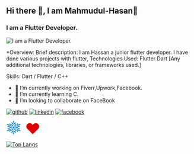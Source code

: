 ## Hi there 👋,  I am Mahmudul-Hasan👋

### I am a Flutter Developer.
![I am a Flutter Developer.]([https://media.licdn.com/dms/image/D5616AQFWZ2bWm1SxzQ/profile-displaybackgroundimage-shrink_350_1400/0/1706808334889?e=1725494400&v=beta&t=-hrQro2L5vSMYY5rSmvz5S8uWKW4NZN6dcTWsGQHw4A](https://www.facebook.com/photo/?fbid=707789341446205&set=a.109230407968771))

*Overview:
Brief description: I am Hassan a junior flutter developer. I have done various projects with flutter,
Technologies Used:
Flutter
Dart
[Any additional technologies, libraries, or frameworks used.]

Skills: Dart / Flutter / C++

- 🔭 I’m currently working on Fiverr,Upwork,Facebook. 
- 🌱 I’m currently learning C.
- 👯 I’m looking to collaborate on FaceBook


[<img src='https://cdn.jsdelivr.net/npm/simple-icons@3.0.1/icons/github.svg' alt='github' height='40'>](https://github.com/mahmudulhasan-app)  [<img src='https://cdn.jsdelivr.net/npm/simple-icons@3.0.1/icons/linkedin.svg' alt='linkedin' height='40'>](https://www.linkedin.com/in/https://www.linkedin.com/in/mahmudul-hasan-a195a0293//)  [<img src='https://cdn.jsdelivr.net/npm/simple-icons@3.0.1/icons/facebook.svg' alt='facebook' height='40'>](https://www.facebook.com/https://www.facebook.com/profile.php?id=100066454374597)  

<a href='https://archiveprogram.github.com/'><img src='https://raw.githubusercontent.com/acervenky/animated-github-badges/master/assets/acbadge.gif' width='40' height='40'></a> <a href='https://docs.github.com/en/github/supporting-the-open-source-community-with-github-sponsors'><img src='https://raw.githubusercontent.com/acervenky/animated-github-badges/master/assets/sponsorbadge.gif' width='35' height='35'></a> 

[![Top Langs](https://github-readme-stats.vercel.app/api/top-langs/?username=mahmudulhasan-app)](https://github.com/anuraghazra/github-readme-stats)

